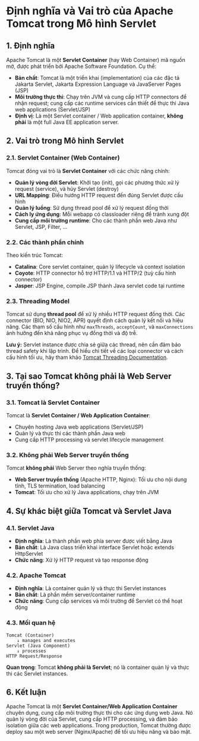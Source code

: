 # Định nghĩa và Vai trò của Apache Tomcat trong Mô hình Servlet

## 1. Định nghĩa

Apache Tomcat là một **Servlet Container** (hay Web Container) mã nguồn mở, được phát triển bởi Apache Software Foundation. Cụ thể:

-   **Bản chất**: Tomcat là một triển khai (implementation) của các đặc tả Jakarta Servlet, Jakarta Expression Language và JavaServer Pages (JSP)
-   **Môi trường thực thi**: Chạy trên JVM và cung cấp HTTP connectors để nhận request; cung cấp các runtime services cần thiết để thực thi Java web applications (Servlet/JSP)
-   **Định vị**: Là một Servlet container / Web application container, **không phải** là một full Java EE application server.

## 2. Vai trò trong Mô hình Servlet

### 2.1. Servlet Container (Web Container)

Tomcat đóng vai trò là **Servlet Container** với các chức năng chính:

-   **Quản lý vòng đời Servlet**: Khởi tạo (init), gọi các phương thức xử lý request (service), và hủy Servlet (destroy)
-   **URL Mapping**: Điều hướng HTTP request đến đúng Servlet được cấu hình
-   **Quản lý luồng**: Sử dụng thread pool để xử lý request đồng thời
-   **Cách ly ứng dụng**: Mỗi webapp có classloader riêng để tránh xung đột
-   **Cung cấp môi trường runtime**: Cho các thành phần web Java như Servlet, JSP, Filter, ...

### 2.2. Các thành phần chính

Theo kiến trúc Tomcat:

-   **Catalina**: Core servlet container, quản lý lifecycle và context isolation
-   **Coyote**: HTTP connector hỗ trợ HTTP/1.1 và HTTP/2 (tuỳ cấu hình connector)
-   **Jasper**: JSP Engine, compile JSP thành Java servlet code tại runtime

### 2.3. Threading Model

Tomcat sử dụng **thread pool** để xử lý nhiều HTTP request đồng thời. Các connector (BIO, NIO, NIO2, APR) quyết định cách quản lý kết nối và hiệu năng. Các tham số cấu hình như `maxThreads`, `acceptCount`, và `maxConnections` ảnh hưởng đến khả năng phục vụ đồng thời và độ trễ.

**Lưu ý:** Servlet instance được chia sẻ giữa các thread, nên cần đảm bảo thread safety khi lập trình. Để hiểu chi tiết về các loại connector và cách cấu hình tối ưu, hãy tham khảo [Tomcat Threading Documentation](https://tomcat.apache.org/tomcat-9.0-doc/config/http.html).

## 3. Tại sao Tomcat không phải là Web Server truyền thống?

### 3.1. Tomcat là Servlet Container

Tomcat là **Servlet Container / Web Application Container**:

-   Chuyên hosting Java web applications (Servlet/JSP)
-   Quản lý và thực thi các thành phần Java web
-   Cung cấp HTTP processing và servlet lifecycle management

### 3.2. Không phải Web Server truyền thống

Tomcat **không phải** Web Server theo nghĩa truyền thống:

-   **Web Server truyền thống** (Apache HTTP, Nginx): Tối ưu cho nội dung tĩnh, TLS termination, load balancing
-   **Tomcat**: Tối ưu cho xử lý Java applications, chạy trên JVM

## 4. Sự khác biệt giữa Tomcat và Servlet Java

### 4.1. Servlet Java

-   **Định nghĩa**: Là thành phần web phía server được viết bằng Java
-   **Bản chất**: Là Java class triển khai interface Servlet hoặc extends HttpServlet
-   **Chức năng**: Xử lý HTTP request và tạo response động

### 4.2. Apache Tomcat

-   **Định nghĩa**: Là container quản lý và thực thi Servlet instances
-   **Bản chất**: Là phần mềm server/container runtime
-   **Chức năng**: Cung cấp services và môi trường để Servlet có thể hoạt động

### 4.3. Mối quan hệ

```
Tomcat (Container)
    ↓ manages and executes
Servlet (Java Component)
    ↓ processes
HTTP Request/Response
```

**Quan trọng**: Tomcat **không phải là Servlet**; nó là container quản lý và thực thi các Servlet instances.

## 6. Kết luận

Apache Tomcat là một **Servlet Container/Web Application Container** chuyên dụng, cung cấp môi trường thực thi cho các ứng dụng web Java. Nó quản lý vòng đời của Servlet, cung cấp HTTP processing, và đảm bảo isolation giữa các web applications. Trong production, Tomcat thường được deploy sau một web server (Nginx/Apache) để tối ưu hiệu năng và bảo mật.
